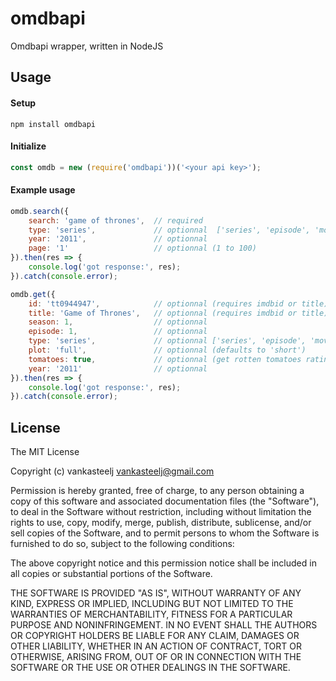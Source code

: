 # omdbapi

Omdbapi wrapper, written in NodeJS

## Usage

#### Setup
```
npm install omdbapi
```

#### Initialize
```js
const omdb = new (require('omdbapi'))('<your api key>');
```

#### Example usage
```js
omdb.search({
    search: 'game of thrones',  // required
    type: 'series',             // optionnal  ['series', 'episode', 'movie']
    year: '2011',               // optionnal
    page: '1'                   // optionnal (1 to 100)
}).then(res => {
    console.log('got response:', res);
}).catch(console.error);

omdb.get({
    id: 'tt0944947',            // optionnal (requires imdbid or title)
    title: 'Game of Thrones',   // optionnal (requires imdbid or title)
    season: 1,                  // optionnal
    episode: 1,                 // optionnal
    type: 'series',             // optionnal ['series', 'episode', 'movie']
    plot: 'full',               // optionnal (defaults to 'short')
    tomatoes: true,             // optionnal (get rotten tomatoes ratings)
    year: '2011'                // optionnal
}).then(res => {
    console.log('got response:', res);
}).catch(console.error);
```

## License

The MIT License

Copyright (c) vankasteelj <vankasteelj@gmail.com>

Permission is hereby granted, free of charge, to any person obtaining a copy
of this software and associated documentation files (the "Software"), to deal
in the Software without restriction, including without limitation the rights
to use, copy, modify, merge, publish, distribute, sublicense, and/or sell
copies of the Software, and to permit persons to whom the Software is
furnished to do so, subject to the following conditions:

The above copyright notice and this permission notice shall be included in all
copies or substantial portions of the Software.

THE SOFTWARE IS PROVIDED "AS IS", WITHOUT WARRANTY OF ANY KIND, EXPRESS OR
IMPLIED, INCLUDING BUT NOT LIMITED TO THE WARRANTIES OF MERCHANTABILITY,
FITNESS FOR A PARTICULAR PURPOSE AND NONINFRINGEMENT. IN NO EVENT SHALL THE
AUTHORS OR COPYRIGHT HOLDERS BE LIABLE FOR ANY CLAIM, DAMAGES OR OTHER
LIABILITY, WHETHER IN AN ACTION OF CONTRACT, TORT OR OTHERWISE, ARISING FROM,
OUT OF OR IN CONNECTION WITH THE SOFTWARE OR THE USE OR OTHER DEALINGS IN THE
SOFTWARE.
